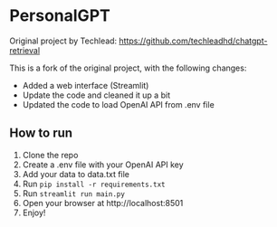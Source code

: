 <h1>PersonalGPT</h1>

Original project by Techlead: https://github.com/techleadhd/chatgpt-retrieval

This is a fork of the original project, with the following changes:
- Added a web interface (Streamlit)
- Update the code and cleaned it up a bit
- Updated the code to load OpenAI API from .env file

<h2>How to run</h2>

1. Clone the repo
2. Create a .env file with your OpenAI API key
3. Add your data to data.txt file
3. Run `pip install -r requirements.txt`
4. Run `streamlit run main.py`
5. Open your browser at http://localhost:8501
6. Enjoy!
